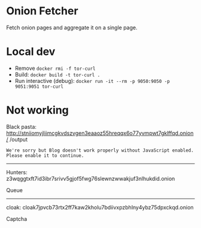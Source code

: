 # Onion Fetcher

Fetch onion pages and aggregate it on a single page.

# Local dev

- Remove `docker rmi -f tor-curl`
- Build: `docker build -t tor-curl .`
- Run interactive (debug): `docker run -it --rm -p 9050:9050 -p 9051:9051 tor-curl`

# Not working

Black pasta: http://stniiomyjliimcgkvdszvgen3eaaoz55hreqqx6o77yvmpwt7gklffqd.onion/ /output

```
We're sorry but Blog doesn't work properly without JavaScript enabled. Please enable it to continue.
```

---

Hunters: z3wqggtxft7id3ibr7srivv5gjof5fwg76slewnzwwakjuf3nlhukdid.onion

Queue

---

cloak: cloak7jpvcb73rtx2ff7kaw2kholu7bdiivxpzbhlny4ybz75dpxckqd.onion

Captcha
